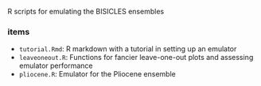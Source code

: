 R scripts for emulating the BISICLES ensembles

### items

- `tutorial.Rmd`: R markdown with a tutorial in setting up an emulator
- `leaveoneout.R`: Functions for fancier leave-one-out plots and assessing emulator performance
- `pliocene.R`: Emulator for the Pliocene ensemble